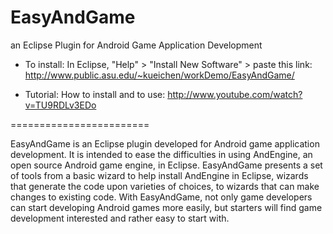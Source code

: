 EasyAndGame
===========

an Eclipse Plugin for Android Game Application Development

- To install:
In Eclipse, "Help" > "Install New Software" > paste this link: http://www.public.asu.edu/~kueichen/workDemo/EasyAndGame/

- Tutorial: 
How to install and to use: http://www.youtube.com/watch?v=TU9RDLv3EDo


========================

EasyAndGame is an Eclipse plugin developed for Android game application development. It is intended to ease the difficulties in using AndEngine, an open source Android game engine, in Eclipse. EasyAndGame presents a set of tools from a basic wizard to help install AndEngine in Eclipse, wizards that generate the code upon varieties of choices, to wizards that can make changes to existing code. With EasyAndGame, not only game developers can start developing Android games more easily, but starters will find game development interested and rather easy to start with.
